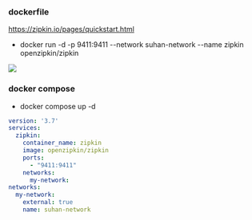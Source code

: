 ### dockerfile

https://zipkin.io/pages/quickstart.html

- docker run -d -p 9411:9411 --network suhan-network --name zipkin openzipkin/zipkin

![](https://velog.velcdn.com/images/develing1991/post/a8148b37-8c05-480f-9968-fc6bcb731617/image.png)

### docker compose

- docker compose up -d

```yaml
version: '3.7'
services:
  zipkin:
    container_name: zipkin
    image: openzipkin/zipkin
    ports:
      - "9411:9411"
    networks:
      my-network:
networks:
  my-network:
    external: true
    name: suhan-network
```
